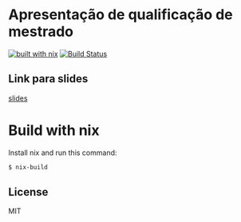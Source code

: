 # Apresentação de qualificação de mestrado

[![built with nix](https://builtwithnix.org/badge.svg)](https://builtwithnix.org)
[![Build Status](https://travis-ci.com/guilhermehas/qualificacao-apresentacao.svg?branch=master)](https://travis-ci.com/guilhermehas/qualificacao-apresentacao)

## Link para slides
[slides](https://guilhermehas.github.io/qualificacao-apresentacao/slides.pdf)

# Build with nix
Install nix and run this command:
```bash
$ nix-build
```

License
----
MIT
